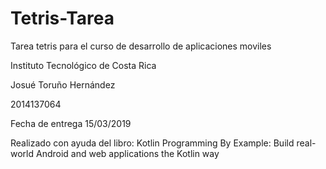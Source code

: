 # Tetris-Tarea
Tarea tetris para el curso de  desarrollo de aplicaciones moviles

Instituto Tecnológico de Costa Rica

Josué Toruño Hernández

2014137064

Fecha de entrega 15/03/2019

Realizado con ayuda del libro: Kotlin Programming By Example: Build real-world Android and web applications the Kotlin way
